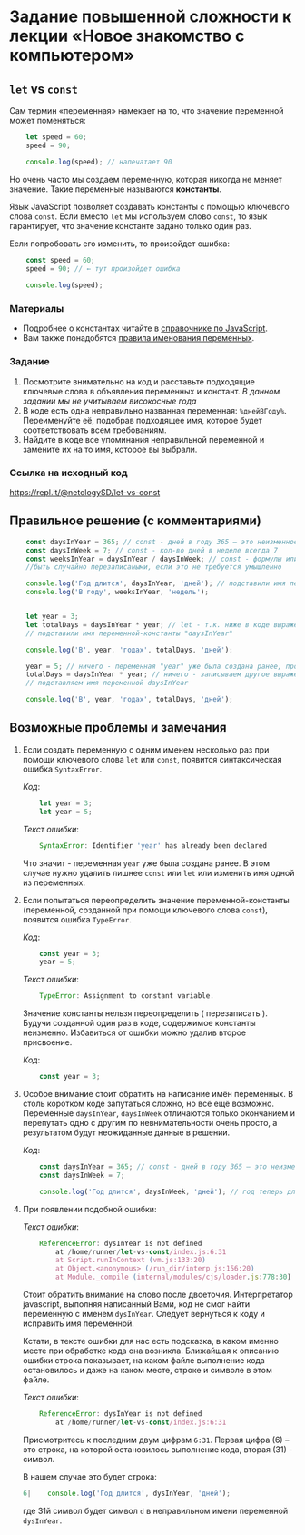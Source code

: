 # Задание повышенной сложности к лекции «Новое знакомство с компьютером»

## `let` vs `const` 
Сам термин «переменная» намекает на то, что значение переменной может поменяться:
```javascript
    let speed = 60;
    speed = 90;

    console.log(speed); // напечатает 90
```
   
Но очень часто мы создаем переменную, которая никогда не меняет значение. Такие переменные называются **константы**.

Язык JavaScript позволяет создавать константы с помощью ключевого слова `const`. Если вместо `let` мы используем слово `const`, то язык гарантирует, что значение константе задано только один раз. 

Если попробовать его изменить, то произойдет ошибка:
```javascript
    const speed = 60;
    speed = 90; // ← тут произойдет ошибка
    
    console.log(speed);
```
   
### Материалы

* Подробнее о константах читайте в [справочнике по JavaScript](https://learn.javascript.ru/variables).
* Вам также понадобятся [правила именования переменных](https://learn.javascript.ru/variables#variable-naming).

### Задание
1. Посмотрите внимательно на код и расставьте подходящие ключевые слова в объявления переменных и констант.
_В данном задании мы не учитываем високосные года_
2. В коде есть одна неправильно названная переменная: `%днейВГоду%`. Переименуйте её, подобрав подходящее имя, которое будет соответствовать всем требованиям. 
3. Найдите в коде все упоминания неправильной переменной и замените их на то имя, которое вы выбрали. 

### Ссылка на исходный код
https://repl.it/@netologySD/let-vs-const

## Правильное решение (с комментариями)

```javascript
    const daysInYear = 365; // const - дней в году 365 – это неизменное значение, если год не високосный
    const daysInWeek = 7; // const - кол-во дней в неделе всегда 7
    const weeksInYear = daysInYear / daysInWeek; // const - формулы или выражения не должны иметь возможность 
    //быть случайно перезаписаными, если это не требуется умышленно

    console.log('Год длится', daysInYear, 'дней'); // подставили имя переменной "daysInYear"
    console.log('В году', weeksInYear, 'недель'); 


    let year = 3;
    let totalDays = daysInYear * year; // let - т.к. ниже в коде выражение будет перезаписано, также
    // подставили имя переменной-константы "daysInYear"

    console.log('В', year, 'годах', totalDays, 'дней');

    year = 5; // ничего - переменная "year" уже была создана ранее, просто переопределяем значение в этой переменной
    totalDays = daysInYear * year; // ничего - записываем другое выражение в уже ранее созданную переменную
    // подставляем имя переменной daysInYear 

    console.log('В', year, 'годах', totalDays, 'дней'); 
```

## Возможные проблемы и замечания

1. Если создать переменную с одним именем несколько раз при помощи ключевого слова `let` или `const`, появится синтаксическая ошибка `SyntaxError`. 
    
    _Код_: 
    ```javascript
        let year = 3;
        let year = 5;
    ```
    _Текст ошибки_:
    ```javascript 
        SyntaxError: Identifier 'year' has already been declared
    ```

    Что значит - переменная `year` уже была создана ранее. В этом случае нужно удалить лишнее `const` или `let` или изменить имя одной из переменных.

2. Если попытаться переопределить значение переменной-константы (переменной, созданной при помощи ключевого слова `const`), появится ошибка `TypeError`.

    _Код_: 
    ```javascript
        const year = 3;
        year = 5;
    ```
    _Текст ошибки_:
    ```javascript 
        TypeError: Assignment to constant variable.
    ```

    Значение константы нельзя переопределить ( перезаписать ). Будучи созданной один раз в коде, содержимое константы неизменно.
    Избавиться от ошибки можно удалив второе присвоение.
        
    _Код_: 
    ```javascript
        const year = 3;
    ```

3. Особое внимание стоит обратить на написание имён переменных. В столь коротком коде запутаться сложно, но всё ещё возможно. Переменные `daysInYear`, `daysInWeek` отличаются только окончанием и перепутать одно с другим по невнимательности очень просто, а результатом будут неожиданные данные в решении. 

    _Код_:  
    ```javascript
        const daysInYear = 365; // const - дней в году 365 – это неизменное значение
        const daysInWeek = 7;

        console.log('Год длится', daysInWeek, 'дней'); // год теперь длится 7 дней. 
    ```
 
4. При появлении подобной ошибки:

    _Текст ошибки_: 
    ```javascript
        ReferenceError: dysInYear is not defined
            at /home/runner/let-vs-const/index.js:6:31
            at Script.runInContext (vm.js:133:20)
            at Object.<anonymous> (/run_dir/interp.js:156:20)
            at Module._compile (internal/modules/cjs/loader.js:778:30)
    ```
    Стоит обратить внимание на слово после двоеточия. Интерпретатор javascript, выполняя написанный Вами, код не смог найти переменную с именем `dysInYear`. Следует вернуться к коду и исправить имя переменной. 
    
    Кстати, в тексте ошибки для нас есть подсказка, в каком именно месте при обработке кода она возникла.
    Ближайшая к описанию ошибки строка показывает, на каком файле выполнение кода остановилось и даже на каком месте, строке и символе в этом файле.

    _Текст ошибки_:

    ```javascript
        ReferenceError: dysInYear is not defined
            at /home/runner/let-vs-const/index.js:6:31
    ```
    Присмотритесь к последним двум цифрам `6:31`. Первая цифра (6) – это строка, на которой остановилось выполнение кода, вторая (31) -  символ.

    В нашем случае это будет строка:

    ```javascript
    6|    console.log('Год длится', dysInYear, 'дней');
    ```
    где 31й символ будет символ `d` в неправильном имени переменной `dysInYear`. 
